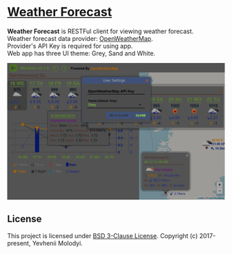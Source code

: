 # [Weather Forecast](https://zhnzhn.github.io/weather-forecast/)
**Weather Forecast** is RESTFul client for viewing weather forecast.  
Weather forecast data provider: [OpenWeatherMap](https://openweathermap.org).  
Provider's API Key is required for using app.  
Web app has three UI theme: Grey, Sand and White.

![alt text](screencast/weather-forecast.png?raw=true "Weather Forecast")

## License
This project is licensed under [BSD 3-Clause License](http://opensource.org/licenses/BSD-3-Clause). Copyright (c) 2017-present, Yevhenii Molodyi.
